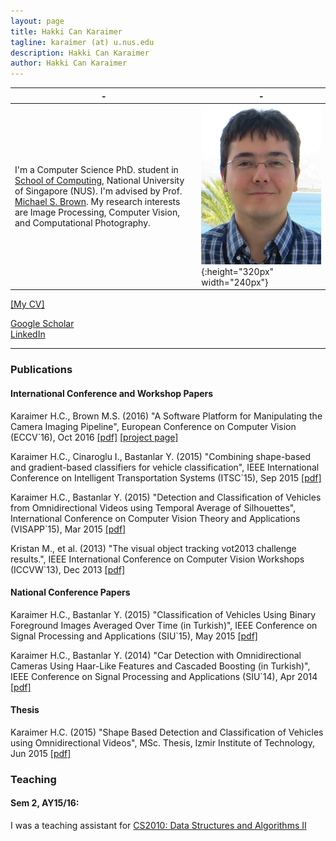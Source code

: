 ```yaml
---
layout: page
title: Hakki Can Karaimer
tagline: karaimer (at) u.nus.edu
description: Hakki Can Karaimer
author: Hakki Can Karaimer
---
```


| - | - |
|---|---|
| I'm a Computer Science PhD. student in [School of Computing](http://www.comp.nus.edu.sg/), National University of Singapore (NUS). I'm advised by Prof. [Michael S. Brown](https://www.comp.nus.edu.sg/~brown/). My research interests are Image Processing, Computer Vision, and Computational Photography.    | ![](/image/profile_pic.png){:height="320px" width="240px"} |

[[My CV]](/Hakki_Can_Karaimer_CV.pdf)  

[Google Scholar](https://scholar.google.co.uk/citations?user=jhlnGS4AAAAJ&hl=en)  
[LinkedIn](https://www.linkedin.com/in/karaimer)  

---

### Publications  

#### International Conference and Workshop Papers

Karaimer H.C., Brown M.S.  (2016) "A Software Platform for Manipulating the Camera Imaging Pipeline", European Conference on Computer Vision (ECCV`16),  Oct 2016 [[pdf]](/paper/Karaimer_Brown_ECCV16.pdf) [[project page]](https://karaimer.github.io/camera-pipeline)  

Karaimer H.C., Cinaroglu I., Bastanlar Y.  (2015) "Combining shape-based and gradient-based classifiers for vehicle classification", IEEE International Conference on Intelligent Transportation Systems (ITSC`15), Sep 2015 [[pdf]](/paper/Karaimer_et_al_ITSC15.pdf)  

Karaimer H.C., Bastanlar Y.  (2015) "Detection and Classification of Vehicles from Omnidirectional Videos using Temporal Average of Silhouettes", International Conference on Computer Vision Theory and Applications (VISAPP`15), Mar 2015 [[pdf]](/paper/Karaimer_Bastanlar_VISAPP15.pdf)  

Kristan M., et al.  (2013) "The visual object tracking vot2013 challenge results.", IEEE International Conference on Computer Vision Workshops (ICCVW`13), Dec 2013 [[pdf]](http://www.cv-foundation.org//openaccess/content_iccv_workshops_2013/W03/papers/Kristan_The_Visual_Object_2013_ICCV_paper.pdf)  

#### National Conference Papers

Karaimer H.C., Bastanlar Y.  (2015) "Classification of Vehicles Using Binary Foreground Images Averaged Over Time (in Turkish)", IEEE Conference on Signal Processing and Applications (SIU`15), May 2015 [[pdf]](/paper/Karaimer_Bastanlar_SIU2015.pdf)  

Karaimer H.C., Bastanlar Y.  (2014) "Car Detection with Omnidirectional Cameras Using Haar-Like Features and Cascaded Boosting (in Turkish)", IEEE Conference on Signal Processing and Applications (SIU`14), Apr 2014 [[pdf]](/paper/Karaimer_Bastanlar_SIU2014.pdf)  

#### Thesis

Karaimer H.C.  (2015) "Shape Based Detection and Classification of Vehicles using Omnidirectional Videos", MSc. Thesis, Izmir Institute of Technology, Jun 2015 [[pdf]](/paper/Karaimer_MSc_Thesis.pdf)  

### Teaching  

#### Sem 2, AY15/16:  
 
I was a teaching assistant for [CS2010: Data Structures and Algorithms II](http://www.comp.nus.edu.sg/~brown/cs2010/)  
